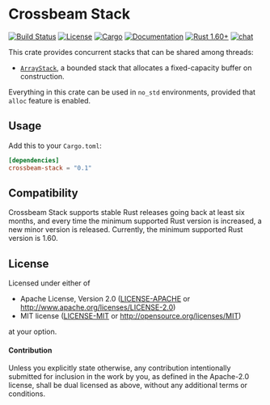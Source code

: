 # Crossbeam Stack

[![Build Status](https://github.com/crossbeam-rs/crossbeam/workflows/CI/badge.svg)](
https://github.com/crossbeam-rs/crossbeam/actions)
[![License](https://img.shields.io/badge/license-MIT_OR_Apache--2.0-blue.svg)](
https://github.com/crossbeam-rs/crossbeam/tree/master/crossbeam-stack#license)
[![Cargo](https://img.shields.io/crates/v/crossbeam-stack.svg)](
https://crates.io/crates/crossbeam-stack)
[![Documentation](https://docs.rs/crossbeam-stack/badge.svg)](
https://docs.rs/crossbeam-stack)
[![Rust 1.60+](https://img.shields.io/badge/rust-1.60+-lightgray.svg)](
https://www.rust-lang.org)
[![chat](https://img.shields.io/discord/569610676205781012.svg?logo=discord)](https://discord.com/invite/JXYwgWZ)

This crate provides concurrent stacks that can be shared among threads:

* [`ArrayStack`], a bounded stack that allocates a fixed-capacity buffer on construction.

Everything in this crate can be used in `no_std` environments, provided that `alloc` feature is
enabled.

[`ArrayStack`]: https://docs.rs/crossbeam-stack/latest/crossbeam_stack/struct.ArrayStack.html

## Usage

Add this to your `Cargo.toml`:

```toml
[dependencies]
crossbeam-stack = "0.1"
```

## Compatibility

Crossbeam Stack supports stable Rust releases going back at least six months,
and every time the minimum supported Rust version is increased, a new minor
version is released. Currently, the minimum supported Rust version is 1.60.

## License

Licensed under either of

 * Apache License, Version 2.0 ([LICENSE-APACHE](LICENSE-APACHE) or http://www.apache.org/licenses/LICENSE-2.0)
 * MIT license ([LICENSE-MIT](LICENSE-MIT) or http://opensource.org/licenses/MIT)

at your option.

#### Contribution

Unless you explicitly state otherwise, any contribution intentionally submitted
for inclusion in the work by you, as defined in the Apache-2.0 license, shall be
dual licensed as above, without any additional terms or conditions.
